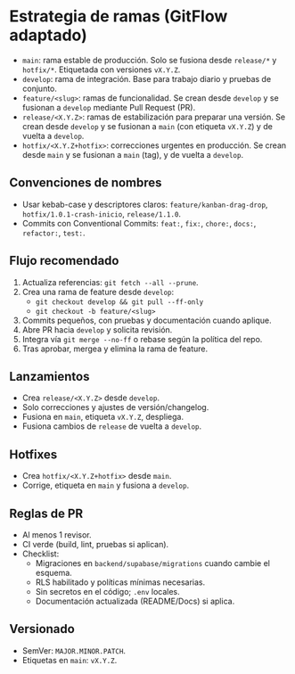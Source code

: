 # Estrategia de ramas (GitFlow adaptado)

- `main`: rama estable de producción. Solo se fusiona desde `release/*` y `hotfix/*`. Etiquetada con versiones `vX.Y.Z`.
- `develop`: rama de integración. Base para trabajo diario y pruebas de conjunto.
- `feature/<slug>`: ramas de funcionalidad. Se crean desde `develop` y se fusionan a `develop` mediante Pull Request (PR).
- `release/<X.Y.Z>`: ramas de estabilización para preparar una versión. Se crean desde `develop` y se fusionan a `main` (con etiqueta `vX.Y.Z`) y de vuelta a `develop`.
- `hotfix/<X.Y.Z+hotfix>`: correcciones urgentes en producción. Se crean desde `main` y se fusionan a `main` (tag), y de vuelta a `develop`.

## Convenciones de nombres
- Usar kebab-case y descriptores claros: `feature/kanban-drag-drop`, `hotfix/1.0.1-crash-inicio`, `release/1.1.0`.
- Commits con Conventional Commits: `feat:`, `fix:`, `chore:`, `docs:`, `refactor:`, `test:`.

## Flujo recomendado
1. Actualiza referencias: `git fetch --all --prune`.
2. Crea una rama de feature desde `develop`:
   - `git checkout develop && git pull --ff-only`
   - `git checkout -b feature/<slug>`
3. Commits pequeños, con pruebas y documentación cuando aplique.
4. Abre PR hacia `develop` y solicita revisión.
5. Integra vía `git merge --no-ff` o rebase según la política del repo.
6. Tras aprobar, mergea y elimina la rama de feature.

## Lanzamientos
- Crea `release/<X.Y.Z>` desde `develop`.
- Solo correcciones y ajustes de versión/changelog.
- Fusiona en `main`, etiqueta `vX.Y.Z`, despliega.
- Fusiona cambios de `release` de vuelta a `develop`.

## Hotfixes
- Crea `hotfix/<X.Y.Z+hotfix>` desde `main`.
- Corrige, etiqueta en `main` y fusiona a `develop`.

## Reglas de PR
- Al menos 1 revisor.
- CI verde (build, lint, pruebas si aplican).
- Checklist:
  - Migraciones en `backend/supabase/migrations` cuando cambie el esquema.
  - RLS habilitado y políticas mínimas necesarias.
  - Sin secretos en el código; `.env` locales.
  - Documentación actualizada (README/Docs) si aplica.

## Versionado
- SemVer: `MAJOR.MINOR.PATCH`.
- Etiquetas en `main`: `vX.Y.Z`.

